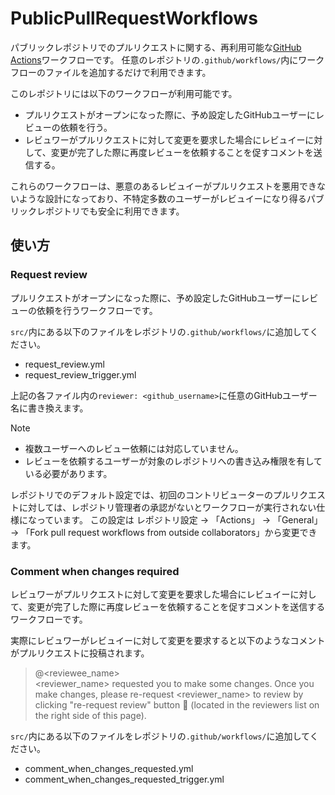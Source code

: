 # PublicPullRequestWorkflows
パブリックレポジトリでのプルリクエストに関する、再利用可能な[GitHub Actions](https://github.co.jp/features/actions)ワークフローです。
任意のレポジトリの`.github/workflows/`内にワークフローのファイルを追加するだけで利用できます。

このレポジトリには以下のワークフローが利用可能です。

- プルリクエストがオープンになった際に、予め設定したGitHubユーザーにレビューの依頼を行う。
- レビュワーがプルリクエストに対して変更を要求した場合にレビュイーに対して、変更が完了した際に再度レビューを依頼することを促すコメントを送信する。

これらのワークフローは、悪意のあるレビュイーがプルリクエストを悪用できないような設計になっており、不特定多数のユーザーがレビュイーになり得るパブリックレポジトリでも安全に利用できます。

## 使い方
### Request review
プルリクエストがオープンになった際に、予め設定したGitHubユーザーにレビューの依頼を行うワークフローです。

`src/`内にある以下のファイルをレポジトリの`.github/workflows/`に追加してください。

- request_review.yml
- request_review_trigger.yml

上記の各ファイル内の`reviewer: <github_username>`に任意のGitHubユーザー名に書き換えます。

> [!NOTE]
> - 複数ユーザーへのレビュー依頼には対応していません。
> - レビューを依頼するユーザーが対象のレポジトリへの書き込み権限を有している必要があります。

レポジトリでのデフォルト設定では、初回のコントリビューターのプルリクエストに対しては、レポジトリ管理者の承認がないとワークフローが実行されない仕様になっています。
この設定は レポジトリ設定 → 「Actions」 → 「General」 → 「Fork pull request workflows from outside collaborators」から変更できます。

### Comment when changes required
レビュワーがプルリクエストに対して変更を要求した場合にレビュイーに対して、変更が完了した際に再度レビューを依頼することを促すコメントを送信するワークフローです。

実際にレビュワーがレビュイーに対して変更を要求すると以下のようなコメントがプルリクエストに投稿されます。

> @<reviewee_name><br>
> <reviewer_name> requested you to make some changes.
> Once you make changes, please re-request <reviewer_name> to review by clicking "re-request review" button 🔄 (located in the reviewers list on the right side of this page).

`src/`内にある以下のファイルをレポジトリの`.github/workflows/`に追加してください。

- comment_when_changes_requested.yml
- comment_when_changes_requested_trigger.yml